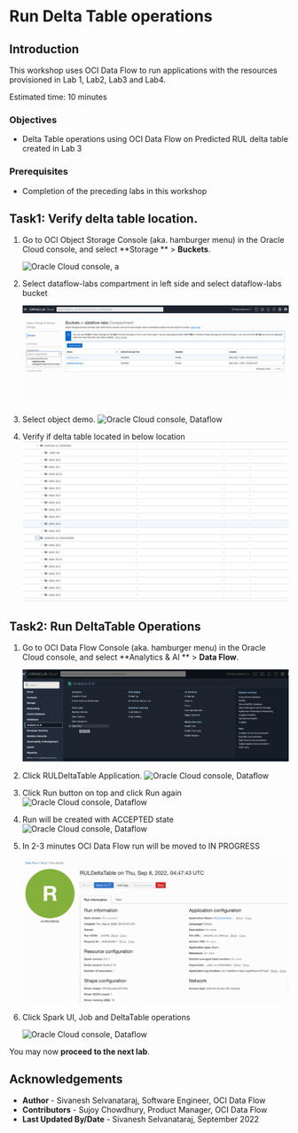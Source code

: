 # Run Delta Table operations

## Introduction

This workshop uses OCI Data Flow to run applications with the resources provisioned in Lab 1, Lab2, Lab3 and Lab4.

Estimated time: 10 minutes

### Objectives

* Delta Table operations using OCI Data Flow on Predicted RUL delta table created in Lab 3

### Prerequisites

* Completion of the preceding labs in this workshop

## Task1: Verify delta table location.

1. Go to OCI Object Storage Console (aka. hamburger menu) in the Oracle Cloud console, and select **Storage ** > **Buckets**.

   ![Oracle Cloud console, a](images/object%20storage%20menu.png  " ")

2. Select dataflow-labs compartment in left side and select dataflow-labs bucket

   ![Oracle Cloud console, Dataflow](images/object-storage-bucket.png " ")

3. Select object demo.
   ![Oracle Cloud console, Dataflow](images/demo%20object.png " ")

4. Verify if delta table located in below location
    ![Oracle Cloud console, Object Storage](images/sinks.png " ")

## Task2: Run DeltaTable Operations

1. Go to OCI Data Flow Console (aka. hamburger menu) in the Oracle Cloud console, and select **Analytics & AI ** > **Data Flow**.

   ![Oracle Cloud console, Dataflow](images/dataflow-menu.png " ")

2. Click RULDeltaTable Application.
   ![Oracle Cloud console, Dataflow](images/RULDeltaTable.png " ")

3. Click Run button on top and click Run again
   ![Oracle Cloud console, Dataflow](images/RULDeltaTable-run.png " ")

4. Run will be created with ACCEPTED state
   ![Oracle Cloud console, Dataflow](images/RUL_DeltaTable_Accepted.png " ")
   
5. In 2-3 minutes OCI Data Flow run will be moved to IN PROGRESS

   ![Oracle Cloud console, Dataflow](images/delta-table-progress.png " ")

6. Click Spark UI, Job and DeltaTable operations

   ![Oracle Cloud console, Dataflow](images/DeltaTableSparkUI.png " ")


You may now **proceed to the next lab**.

## Acknowledgements
- **Author** -  Sivanesh Selvanataraj, Software Engineer, OCI Data Flow
- **Contributors** - Sujoy Chowdhury, Product Manager, OCI Data Flow
- **Last Updated By/Date** - Sivanesh Selvanataraj, September 2022
